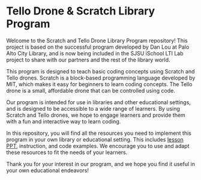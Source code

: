 # Tello Drone & Scratch Library Program

Welcome to the Scratch and Tello Drone Library Program repository! This project is based on the successful program developed by Dan Lou at Palo Alto City Library, and is now being included in the SJSU iSchool LTI Lab project to share with our partners and the rest of the library world.

This program is designed to teach basic coding concepts using Scratch and Tello drones. Scratch is a block-based programming language developed by MIT, which makes it easy for beginners to learn coding concepts. The Tello drone is a small, affordable drone that can be controlled using code.

Our program is intended for use in libraries and other educational settings, and is designed to be accessible to a wide range of learners. By using Scratch and Tello drones, we hope to engage learners and provide them with a fun and interactive way to learn coding.

In this repository, you will find all the resources you need to implement this program in your own library or educational setting. This includes [lesson PPT](https://docs.google.com/presentation/d/1H4kzaxZzpy5PRoRxw6RpIwBSZsW1XhMGrk17sfJikVg/edit#slide=id.g155bf2e5d64_0_21), instruction, and code examples. We encourage you to use and adapt these resources to fit the needs of your learners.

Thank you for your interest in our program, and we hope you find it useful in your own educational endeavors!

